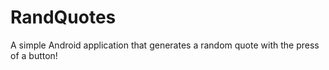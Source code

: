 # RandQuotes
A simple Android application that generates a random quote with the press of a button! 
